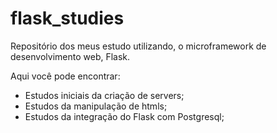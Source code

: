 # flask_studies
Repositório dos meus estudo utilizando, o microframework de desenvolvimento web, Flask.

Aqui você pode encontrar:
- Estudos iniciais da criação de servers;
- Estudos da manipulação de htmls;
- Estudos da integração do Flask com Postgresql;
